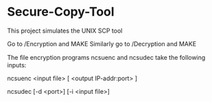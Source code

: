 Secure-Copy-Tool
================

This project simulates the UNIX SCP tool

Go to /Encryption and MAKE
Similarly go to /Decryption and MAKE

The ﬁle encryption programs ncsuenc and ncsudec take the following inputs:

ncsuenc \<input file\> [ \<output IP-addr:port\> ]

ncsudec [-d \<port\>] [-i \<input file\>]
